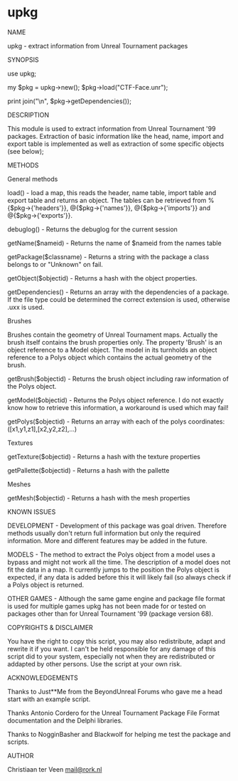 upkg
====

NAME

upkg - extract information from Unreal Tournament packages

SYNOPSIS

use upkg;
  
my $pkg = upkg->new();
   $pkg->load("CTF-Face.unr");
     
print join("\n", $pkg->getDependencies());
  
DESCRIPTION

This module is used to extract information from Unreal Tournament '99 packages.
Extraction of basic information like the head, name, import and export table is
implemented as well as extraction of some specific objects (see below);
  
METHODS

General methods

load() - load a map, this reads the header, name table, import table and export
table and returns an object. The tables can be retrieved from
%{$pkg->{'headers'}}, @{$pkg->{'names'}}, @{$pkg->{'imports'}} and
@{$pkg->{'exports'}}.
  
debuglog() - Returns the debuglog for the current session
  
getName($nameid) - Returns the name of $nameid from the names table

getPackage($classname) - Returns a string with the package a class belongs to
or "Unknown" on fail.

getObject($objectid) - Returns a hash with the object properties.

getDependencies() - Returns an array with the dependencies of a package. If the
file type could be determined the correct extension is used, otherwise .uxx is
used.

Brushes

Brushes contain the geometry of Unreal Tournament maps. Actually the brush
itself contains the brush properties only. The property 'Brush' is an object
reference to a Model object. The model in its turnholds an object reference to a
Polys object which contains the actual geometry of the brush.

getBrush($objectid) - Returns the brush object including raw information of the 
Polys object.

getModel($objectid) - Returns the Polys object reference. I do not exactly know
how to retrieve this information, a workaround is used which may fail!

getPolys($objectid) - Returns an array with each of the polys coordinates:
  ([x1,y1,z1],[x2,y2,z2],...)

Textures
  
getTexture($objectid) - Returns a hash with the texture properties
  
getPallette($objectid) - Returns a hash with the pallette
  
Meshes
  
getMesh($objectid) - Returns a hash with the mesh properties
  
KNOWN ISSUES

DEVELOPMENT - Development of this package was goal driven. Therefore methods
usually don't return full information but only the required information. More
and different features may be added in the future.

MODELS - The method to extract the Polys object from a model uses a bypass and
might not work all the time. The description of a model does not fit the data
in a map. It currently jumps to the position the Polys object is expected, if
any data is added before this it will likely fail (so always check if a Polys
object is returned.
  
OTHER GAMES - Although the same game engine and package file format is used
for multiple games upkg has not been made for or tested on packages other than
for Unreal Tournament '99 (package version 68).
  
COPYRIGHTS & DISCLAIMER

You have the right to copy this script, you may also redistribute, adapt and
rewrite it if you want. I can't be held responsible for any damage of this
script did to your system, especially not when they are redistributed or
addapted by other persons. Use the script at your own risk.
  
ACKNOWLEDGEMENTS

Thanks to Just**Me from the BeyondUnreal Forums who gave me a head start with
an example script.
  
Thanks Antonio Cordero for the Unreal Tournament Package File Format
documentation and the Delphi libraries.
  
Thanks to NogginBasher and Blackwolf for helping me test the package and
scripts.
  
AUTHOR

Christiaan ter Veen <mail@rork.nl>

